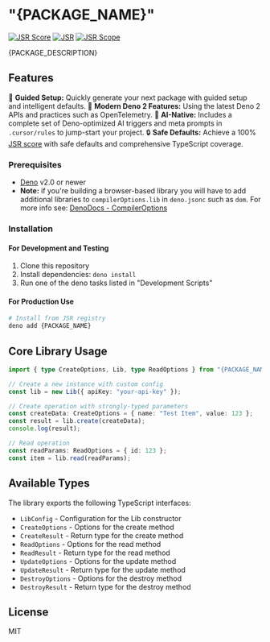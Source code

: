 # "{PACKAGE_NAME}"

[![JSR Score](https://jsr.io/badges/{PACKAGE_NAME}/score)](https://jsr.io/{PACKAGE_NAME})
[![JSR](https://jsr.io/badges/{PACKAGE_NAME})](https://jsr.io/{PACKAGE_NAME})
[![JSR Scope](https://jsr.io/badges/{PACKAGE_SCOPE})](https://jsr.io/{PACKAGE_SCOPE})

{PACKAGE_DESCRIPTION}

## Features

🚀 **Guided Setup:** Quickly generate your next package with guided setup and
intelligent defaults. 🦖 **Modern Deno 2 Features:** Using the latest Deno 2
APIs and practices such as OpenTelemetry. 🤖 **AI-Native:** Includes a complete
set of Deno-optimized AI triggers and meta prompts in `.cursor/rules` to
jump-start your project. 🔒 **Safe Defaults:** Achieve a 100%
[JSR score](https://jsr.io/docs/scoring) with safe defaults and comprehensive
TypeScript coverage.

### Prerequisites

- [Deno](https://deno.com/) v2.0 or newer
- **Note:** if you're building a browser-based library you will have to add
  additional libraries to `compilerOptions.lib` in `deno.jsonc` such as `dom`.
  For more info see:
  [DenoDocs - CompilerOptions](https://docs.deno.com/runtime/reference/ts_config_migration/)

### Installation

#### For Development and Testing

1. Clone this repository
2. Install dependencies: `deno install`
3. Run one of the deno tasks listed in "Development Scripts"

#### For Production Use

```bash
# Install from JSR registry
deno add {PACKAGE_NAME}
```

## Core Library Usage

```typescript
import { type CreateOptions, Lib, type ReadOptions } from "{PACKAGE_NAME}";

// Create a new instance with custom config
const lib = new Lib({ apiKey: "your-api-key" });

// Create operation with strongly-typed parameters
const createData: CreateOptions = { name: "Test Item", value: 123 };
const result = lib.create(createData);
console.log(result);

// Read operation
const readParams: ReadOptions = { id: 123 };
const item = lib.read(readParams);
```

## Available Types

The library exports the following TypeScript interfaces:

- `LibConfig` - Configuration for the Lib constructor
- `CreateOptions` - Options for the create method
- `CreateResult` - Return type for the create method
- `ReadOptions` - Options for the read method
- `ReadResult` - Return type for the read method
- `UpdateOptions` - Options for the update method
- `UpdateResult` - Return type for the update method
- `DestroyOptions` - Options for the destroy method
- `DestroyResult` - Return type for the destroy method

## License

MIT
